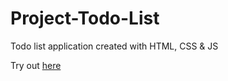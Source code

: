 # Project-Todo-List

Todo list application created with HTML, CSS & JS

Try out [here](https://jdineley.github.io/Project-Todo-List/)
